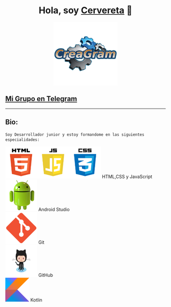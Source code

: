 <div align="center">
<h1 align="center">Hola, soy <a href="https://t.me/JoseCervereta">Cervereta</a> 👋</h1>
</div>


  <img src="nuevologo2.png" width="200" height="200" style="display:block; margin: 0 auto;">

  ## [Mi Grupo en Telegram ](https://t.me/CreaGramGrupo/1)
___

## Bio:
    Soy Desarrollador junior y estoy formandome en las siguientes especialidades:

<img src="pngwing.com49.png" width="300" height="100"> HTML,CSS y JavaScript <br>
<img src="pngwing.com48.png" width="100" height="100"> Android Studio<br>
<img src="pngwing.com41.png" width="100" height="100"> Git <br>
<img src="pngwing.com42.png" width="100" height="100"> GitHub <br>
<img src="pngwing.com37.png" width="75" height="75"> Kotlin




